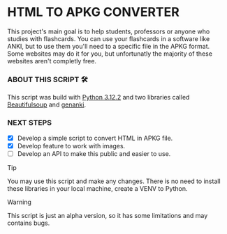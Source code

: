 # HTML TO APKG CONVERTER

This project's main goal is to help students, professors or anyone who studies with flashcards. You can use your flashcards in a software like ANKI, but to use them you'll need to a specific file in the APKG format. Some websites may do it for you, but unfortunatly the majority of these websites aren't completly free.

### ABOUT THIS SCRIPT 🛠️

This script was build with [Python 3.12.2](https://docs.python.org/3/) and two libraries called [Beautifulsoup](https://beautiful-soup-4.readthedocs.io/en/latest/) and [genanki](https://pypi.org/project/genanki/).

### NEXT STEPS
- [x] Develop a simple script to convert HTML in APKG file.
- [x] Develop feature to work with images.
- [ ] Develop an API to make this public and easier to use.

> [!TIP]
You may use this script and make any changes. There is no need to install these libraries in your local machine, create a VENV to Python.  

> [!WARNING]
This script is just an alpha version, so it has some limitations and may contains bugs.